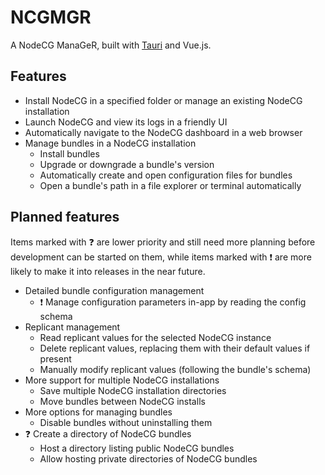 # NCGMGR

A NodeCG ManaGeR, built with [Tauri](https://tauri.studio/) and Vue.js.

## Features

- Install NodeCG in a specified folder or manage an existing NodeCG installation
- Launch NodeCG and view its logs in a friendly UI
- Automatically navigate to the NodeCG dashboard in a web browser
- Manage bundles in a NodeCG installation
    - Install bundles
    - Upgrade or downgrade a bundle's version
    - Automatically create and open configuration files for bundles
    - Open a bundle's path in a file explorer or terminal automatically

## Planned features

Items marked with ❓ are lower priority and still need more planning before development can be started on them, while
items marked with ❗️ are more likely to make it into releases in the near future.

- Detailed bundle configuration management
    - ❗️ Manage configuration parameters in-app by reading the config schema
- Replicant management
    - Read replicant values for the selected NodeCG instance
    - Delete replicant values, replacing them with their default values if present
    - Manually modify replicant values (following the bundle's schema)
- More support for multiple NodeCG installations
    - Save multiple NodeCG installation directories
    - Move bundles between NodeCG installs
- More options for managing bundles
    - Disable bundles without uninstalling them
- ❓ Create a directory of NodeCG bundles
    - Host a directory listing public NodeCG bundles
    - Allow hosting private directories of NodeCG bundles
